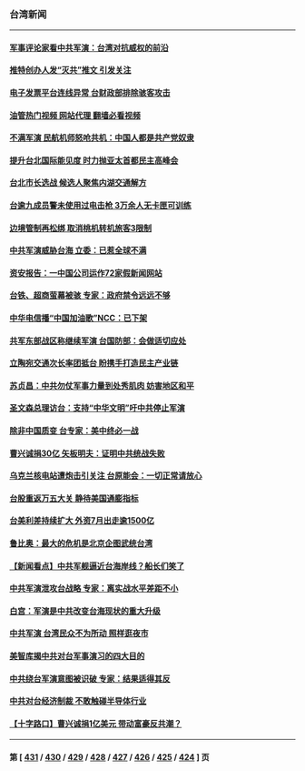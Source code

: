 ### 台湾新闻
---
#### [军事评论家看中共军演：台湾对抗威权的前沿](../../pages/ncid1349361/n13797576.md?08080045) 
#### [推特创办人发“灭共”推文 引发关注](../../pages/ncid1349361/n13797542.md?08080045) 
#### [电子发票平台连线异常 台财政部排除骇客攻击](../../pages/ncid1349361/n13797499.md?08080045) 
#### [油管热门视频 网站代理 翻墙必看视频](http://209.222.30.114:81/youtube.html?08080045)
#### [不满军演 民航机师怒呛共机：中国人都是共产党奴隶](../../pages/ncid1349361/n13797497.md?08080045) 
#### [提升台北国际能见度 时力抛亚太首都民主高峰会](../../pages/ncid1349361/n13797537.md?08080045) 
#### [台北市长选战 候选人聚焦内湖交通解方](../../pages/ncid1349361/n13797538.md?08080045) 
#### [台逾九成员警未使用过电击枪 3万余人无卡匣可训练](../../pages/ncid1349361/n13797505.md?08080045) 
#### [边境管制再松绑 取消桃机转机旅客3限制](../../pages/ncid1349361/n13797512.md?08080045) 
#### [中共军演威胁台海 立委：已惹全球不满](../../pages/ncid1349361/n13797503.md?08080045) 
#### [资安报告：一中国公司运作72家假新闻网站](../../pages/ncid1349361/n13797500.md?08080045) 
#### [台铁、超商萤幕被骇 专家：政府禁令远远不够](../../pages/ncid1349361/n13797517.md?08080045) 
#### [中华电信播“中国加油歌”NCC：已下架](../../pages/ncid1349361/n13797493.md?08080045) 
#### [共军东部战区称继续军演 台国防部：会做适切应处](../../pages/ncid1349361/n13797449.md?08080045) 
#### [立陶宛交通次长率团抵台 盼携手打造民主产业链](../../pages/ncid1349361/n13797423.md?08080045) 
#### [苏贞昌：中共勿仗军事力量到处秀肌肉 妨害地区和平](../../pages/ncid1349361/n13797422.md?08080045) 
#### [圣文森总理访台：支持“中华文明”吁中共停止军演](../../pages/ncid1349361/n13797425.md?08080045) 
#### [除非中国质变 台专家：美中终必一战](../../pages/ncid1349361/n13797428.md?08080045) 
#### [曹兴诚捐30亿 矢板明夫：证明中共统战失败](../../pages/ncid1349361/n13797407.md?08080045) 
#### [乌克兰核电站遭炮击引关注 台原能会：一切正常请放心](../../pages/ncid1349361/n13797396.md?08080045) 
#### [台股重返万五大关 静待美国通膨指标](../../pages/ncid1349361/n13797390.md?08080045) 
#### [台美利差持续扩大 外资7月出走逾1500亿](../../pages/ncid1349361/n13797392.md?08080045) 
#### [鲁比奥：最大的危机是北京企图武统台湾](../../pages/ncid1349361/n13797410.md?08080045) 
#### [【新闻看点】中共军舰逼近台海岸线？船长们笑了](../../pages/ncid1349361/n13797113.md?08080045) 
#### [中共军演泄攻台战略 专家：离实战水平差距不小](../../pages/ncid1349361/n13797209.md?08080045) 
#### [白宫：军演是中共改变台海现状的重大升级](../../pages/ncid1349361/n13797184.md?08080045) 
#### [中共军演 台湾民众不为所动 照样逛夜市](../../pages/ncid1349361/n13797190.md?08080045) 
#### [美智库揭中共对台军事演习的四大目的](../../pages/ncid1349361/n13797187.md?08080045) 
#### [中共绕台军演意图被识破 专家：结果适得其反](../../pages/ncid1349361/n13797128.md?08080045) 
#### [中共对台经济制裁 不敢触碰半导体行业](../../pages/ncid1349361/n13796897.md?08080045) 
#### [【十字路口】曹兴诚捐1亿美元 带动富豪反共潮？](../../pages/ncid1349361/n13797053.md?08080045) 

---
#### 第 [ [431](./431.md?08080045) / [430](./430.md?08080045) / [429](./429.md?08080045) / [428](./428.md?08080045) / [427](./427.md?08080045) / [426](./426.md?08080045) / [425](./425.md?08080045) / [424](./424.md?08080045) ] 页

